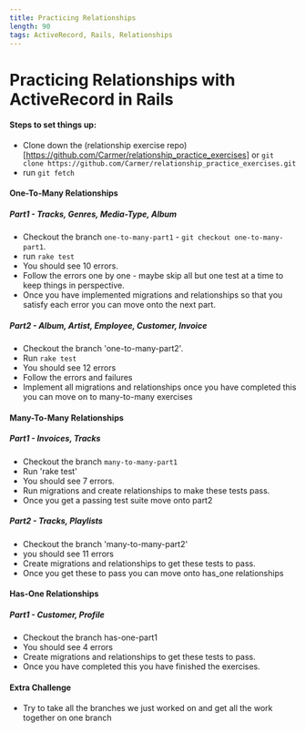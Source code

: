 ```yaml
---
title: Practicing Relationships
length: 90
tags: ActiveRecord, Rails, Relationships
---
```


# Practicing Relationships with ActiveRecord in Rails

#### Steps to set things up:
  * Clone down the (relationship exercise repo)[https://github.com/Carmer/relationship_practice_exercises] or `git clone https://github.com/Carmer/relationship_practice_exercises.git`
  * run `git fetch`



#### One-To-Many Relationships

##### Part1 - Tracks, Genres, Media-Type, Album

  * Checkout the branch `one-to-many-part1` - `git checkout one-to-many-part1`.
  * run `rake test`
  * You should see 10 errors.
  * Follow the errors one by one - maybe skip all but one test at a time to keep things in perspective.
  * Once you have implemented migrations and relationships so that you satisfy each error you can move onto the next part.

##### Part2 - Album, Artist, Employee, Customer, Invoice

  * Checkout the branch 'one-to-many-part2'.
  * Run `rake test`
  * You should see 12 errors
  * Follow the errors and failures
  * Implement all migrations and relationships once you have completed this you can move on to many-to-many exercises

#### Many-To-Many Relationships

##### Part1 - Invoices, Tracks

  * Checkout the branch `many-to-many-part1`
  * Run 'rake test'
  * You should see 7 errors.
  * Run migrations and create relationships to make these tests pass.
  * Once you get a passing test suite move onto part2

##### Part2 - Tracks, Playlists

  * Checkout the branch 'many-to-many-part2'
  * you should see 11 errors
  * Create migrations and relationships to get these tests to pass.
  * Once you get these to pass you can move onto has_one relationships


#### Has-One Relationships

##### Part1 - Customer, Profile

  * Checkout the branch has-one-part1
  * You should see 4 errors
  * Create migrations and relationships to get these tests to pass.
  * Once you have completed this you have finished the exercises.


#### Extra Challenge

* Try to take all the branches we just worked on and get all the work together on one branch
